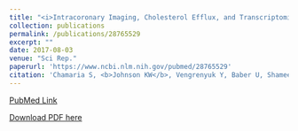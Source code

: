 ```yaml
---
title: "<i>Intracoronary Imaging, Cholesterol Efflux, and Transcriptomics after Intensive Statin Treatment in Diabetes</i>"
collection: publications
permalink: /publications/28765529
excerpt: "" 
date: 2017-08-03
venue: "Sci Rep."
paperurl: 'https://www.ncbi.nlm.nih.gov/pubmed/28765529'
citation: 'Chamaria S, <b>Johnson KW</b>, Vengrenyuk Y, Baber U, Shameer K, Divaraniya AA, Glicksberg BS, Li L, Bhatheja S, Moreno P, Maehara A, Mehran R, Dudley JT, Narula J, Sharma SK, Kini AS. Sci Rep. 2017 Aug 1;7(1):7001. doi: 10.1038/s41598-017-07029-7. PubMed ID: 28765529'
---
```


[PubMed Link](https://www.ncbi.nlm.nih.gov/pubmed/28765529)

[Download PDF here](https://kippjohnson.com/files/28765529.pdf)

